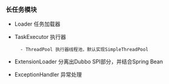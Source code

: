### 长任务模块

- Loader 任务加载器

- TaskExecutor 执行器

        - ThreadPool 执行器线程池，默认实现SimpleThreadPool

- ExtensionLoader 分离出Dubbo SPI部分，并结合Spring Bean

- ExceptionHandler 异常处理

